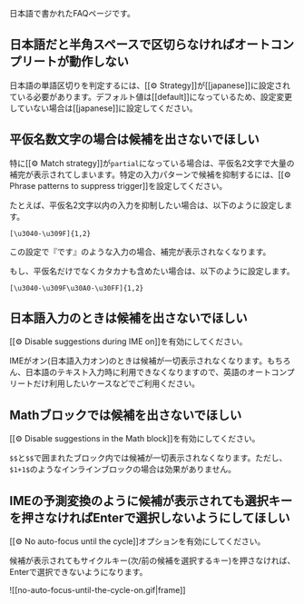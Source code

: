 日本語で書かれたFAQページです。

## 日本語だと半角スペースで区切らなければオートコンプリートが動作しない

日本語の単語区切りを判定するには、[[⚙️ Strategy]]が[[japanese]]に設定されている必要があります。デフォルト値は[[default]]になっているため、設定変更していない場合は[[japanese]]に設定してください。

## 平仮名数文字の場合は候補を出さないでほしい

特に[[⚙️ Match strategy]]が`partial`になっている場合は、平仮名2文字で大量の補完が表示されてしまいます。特定の入力パターンで候補を抑制するには、[[⚙️ Phrase patterns to suppress trigger]]を設定してください。

たとえば、平仮名2文字以内の入力を抑制したい場合は、以下のように設定します。

```
[\u3040-\u309F]{1,2}
```

この設定で『です』のような入力の場合、補完が表示されなくなります。

もし、平仮名だけでなくカタカナも含めたい場合は、以下のように設定します。

```
[\u3040-\u309F\u30A0-\u30FF]{1,2}
```

## 日本語入力のときは候補を出さないでほしい

[[⚙️ Disable suggestions during IME on]]を有効にしてください。

IMEがオン(日本語入力オン)のときは候補が一切表示されなくなります。もちろん、日本語のテキスト入力時に利用できなくなりますので、英語のオートコンプリートだけ利用したいケースなどでご利用ください。

## Mathブロックでは候補を出さないでほしい

[[⚙️ Disable suggestions in the Math block]]を有効にしてください。

`$$`と`$$`で囲まれたブロック内では候補が一切表示されなくなります。ただし、`$1+1$`のようなインラインブロックの場合は効果がありません。

## IMEの予測変換のように候補が表示されても選択キーを押さなければEnterで選択しないようにしてほしい

[[⚙️ No auto-focus until the cycle]]オプションを有効にしてください。

候補が表示されてもサイクルキー(次/前の候補を選択するキー)を押さなければ、Enterで選択できないようになります。

![[no-auto-focus-until-the-cycle-on.gif|frame]]